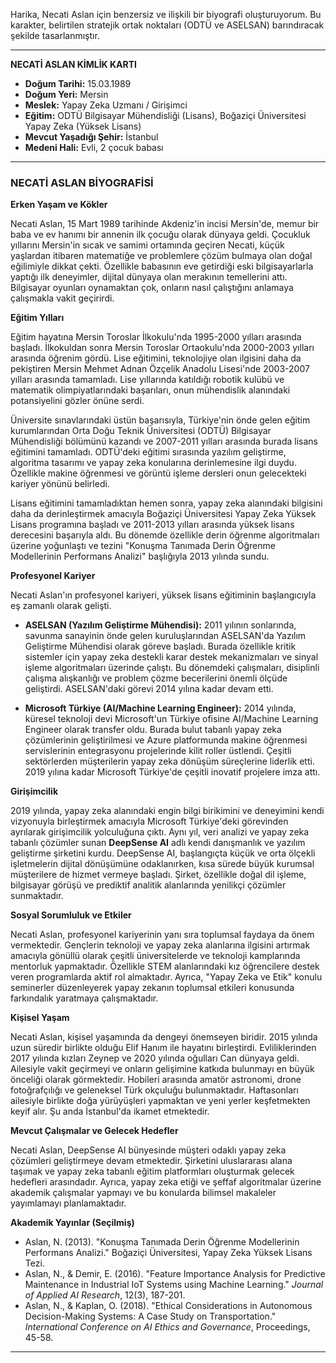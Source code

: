 Harika, Necati Aslan için benzersiz ve ilişkili bir biyografi oluşturuyorum. Bu karakter, belirtilen stratejik ortak noktaları (ODTÜ ve ASELSAN) barındıracak şekilde tasarlanmıştır.

---

**NECATİ ASLAN KİMLİK KARTI**

*   **Doğum Tarihi:** 15.03.1989
*   **Doğum Yeri:** Mersin
*   **Meslek:** Yapay Zeka Uzmanı / Girişimci
*   **Eğitim:** ODTÜ Bilgisayar Mühendisliği (Lisans), Boğaziçi Üniversitesi Yapay Zeka (Yüksek Lisans)
*   **Mevcut Yaşadığı Şehir:** İstanbul
*   **Medeni Hali:** Evli, 2 çocuk babası

---

### **NECATİ ASLAN BİYOGRAFİSİ**

**Erken Yaşam ve Kökler**

Necati Aslan, 15 Mart 1989 tarihinde Akdeniz'in incisi Mersin'de, memur bir baba ve ev hanımı bir annenin ilk çocuğu olarak dünyaya geldi. Çocukluk yıllarını Mersin'in sıcak ve samimi ortamında geçiren Necati, küçük yaşlardan itibaren matematiğe ve problemlere çözüm bulmaya olan doğal eğilimiyle dikkat çekti. Özellikle babasının eve getirdiği eski bilgisayarlarla yaptığı ilk deneyimler, dijital dünyaya olan merakının temellerini attı. Bilgisayar oyunları oynamaktan çok, onların nasıl çalıştığını anlamaya çalışmakla vakit geçirirdi.

**Eğitim Yılları**

Eğitim hayatına Mersin Toroslar İlkokulu'nda 1995-2000 yılları arasında başladı. İlkokuldan sonra Mersin Toroslar Ortaokulu'nda 2000-2003 yılları arasında öğrenim gördü. Lise eğitimini, teknolojiye olan ilgisini daha da pekiştiren Mersin Mehmet Adnan Özçelik Anadolu Lisesi'nde 2003-2007 yılları arasında tamamladı. Lise yıllarında katıldığı robotik kulübü ve matematik olimpiyatlarındaki başarıları, onun mühendislik alanındaki potansiyelini gözler önüne serdi.

Üniversite sınavlarındaki üstün başarısıyla, Türkiye'nin önde gelen eğitim kurumlarından Orta Doğu Teknik Üniversitesi (ODTÜ) Bilgisayar Mühendisliği bölümünü kazandı ve 2007-2011 yılları arasında burada lisans eğitimini tamamladı. ODTÜ'deki eğitimi sırasında yazılım geliştirme, algoritma tasarımı ve yapay zeka konularına derinlemesine ilgi duydu. Özellikle makine öğrenmesi ve görüntü işleme dersleri onun gelecekteki kariyer yönünü belirledi.

Lisans eğitimini tamamladıktan hemen sonra, yapay zeka alanındaki bilgisini daha da derinleştirmek amacıyla Boğaziçi Üniversitesi Yapay Zeka Yüksek Lisans programına başladı ve 2011-2013 yılları arasında yüksek lisans derecesini başarıyla aldı. Bu dönemde özellikle derin öğrenme algoritmaları üzerine yoğunlaştı ve tezini "Konuşma Tanımada Derin Öğrenme Modellerinin Performans Analizi" başlığıyla 2013 yılında sundu.

**Profesyonel Kariyer**

Necati Aslan'ın profesyonel kariyeri, yüksek lisans eğitiminin başlangıcıyla eş zamanlı olarak gelişti.

*   **ASELSAN (Yazılım Geliştirme Mühendisi):** 2011 yılının sonlarında, savunma sanayinin önde gelen kuruluşlarından ASELSAN'da Yazılım Geliştirme Mühendisi olarak göreve başladı. Burada özellikle kritik sistemler için yapay zeka destekli karar destek mekanizmaları ve sinyal işleme algoritmaları üzerinde çalıştı. Bu dönemdeki çalışmaları, disiplinli çalışma alışkanlığı ve problem çözme becerilerini önemli ölçüde geliştirdi. ASELSAN'daki görevi 2014 yılına kadar devam etti.

*   **Microsoft Türkiye (AI/Machine Learning Engineer):** 2014 yılında, küresel teknoloji devi Microsoft'un Türkiye ofisine AI/Machine Learning Engineer olarak transfer oldu. Burada bulut tabanlı yapay zeka çözümlerinin geliştirilmesi ve Azure platformunda makine öğrenmesi servislerinin entegrasyonu projelerinde kilit roller üstlendi. Çeşitli sektörlerden müşterilerin yapay zeka dönüşüm süreçlerine liderlik etti. 2019 yılına kadar Microsoft Türkiye'de çeşitli inovatif projelere imza attı.

**Girişimcilik**

2019 yılında, yapay zeka alanındaki engin bilgi birikimini ve deneyimini kendi vizyonuyla birleştirmek amacıyla Microsoft Türkiye'deki görevinden ayrılarak girişimcilik yolculuğuna çıktı. Aynı yıl, veri analizi ve yapay zeka tabanlı çözümler sunan **DeepSense AI** adlı kendi danışmanlık ve yazılım geliştirme şirketini kurdu. DeepSense AI, başlangıçta küçük ve orta ölçekli işletmelerin dijital dönüşümüne odaklanırken, kısa sürede büyük kurumsal müşterilere de hizmet vermeye başladı. Şirket, özellikle doğal dil işleme, bilgisayar görüşü ve prediktif analitik alanlarında yenilikçi çözümler sunmaktadır.

**Sosyal Sorumluluk ve Etkiler**

Necati Aslan, profesyonel kariyerinin yanı sıra toplumsal faydaya da önem vermektedir. Gençlerin teknoloji ve yapay zeka alanlarına ilgisini artırmak amacıyla gönüllü olarak çeşitli üniversitelerde ve teknoloji kamplarında mentorluk yapmaktadır. Özellikle STEM alanlarındaki kız öğrencilere destek veren programlarda aktif rol almaktadır. Ayrıca, "Yapay Zeka ve Etik" konulu seminerler düzenleyerek yapay zekanın toplumsal etkileri konusunda farkındalık yaratmaya çalışmaktadır.

**Kişisel Yaşam**

Necati Aslan, kişisel yaşamında da dengeyi önemseyen biridir. 2015 yılında uzun süredir birlikte olduğu Elif Hanım ile hayatını birleştirdi. Evliliklerinden 2017 yılında kızları Zeynep ve 2020 yılında oğulları Can dünyaya geldi. Ailesiyle vakit geçirmeyi ve onların gelişimine katkıda bulunmayı en büyük önceliği olarak görmektedir. Hobileri arasında amatör astronomi, drone fotoğrafçılığı ve geleneksel Türk okçuluğu bulunmaktadır. Haftasonları ailesiyle birlikte doğa yürüyüşleri yapmaktan ve yeni yerler keşfetmekten keyif alır. Şu anda İstanbul'da ikamet etmektedir.

**Mevcut Çalışmalar ve Gelecek Hedefler**

Necati Aslan, DeepSense AI bünyesinde müşteri odaklı yapay zeka çözümleri geliştirmeye devam etmektedir. Şirketini uluslararası alana taşımak ve yapay zeka tabanlı eğitim platformları oluşturmak gelecek hedefleri arasındadır. Ayrıca, yapay zeka etiği ve şeffaf algoritmalar üzerine akademik çalışmalar yapmayı ve bu konularda bilimsel makaleler yayımlamayı planlamaktadır.

**Akademik Yayınlar (Seçilmiş)**

*   Aslan, N. (2013). "Konuşma Tanımada Derin Öğrenme Modellerinin Performans Analizi." Boğaziçi Üniversitesi, Yapay Zeka Yüksek Lisans Tezi.
*   Aslan, N., & Demir, E. (2016). "Feature Importance Analysis for Predictive Maintenance in Industrial IoT Systems using Machine Learning." *Journal of Applied AI Research*, 12(3), 187-201.
*   Aslan, N., & Kaplan, O. (2018). "Ethical Considerations in Autonomous Decision-Making Systems: A Case Study on Transportation." *International Conference on AI Ethics and Governance*, Proceedings, 45-58.

---